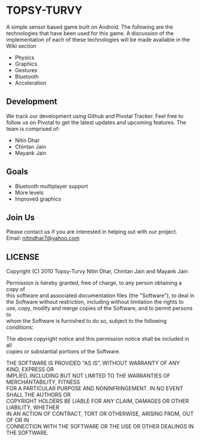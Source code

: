 TOPSY-TURVY
===========
A simple sensor based game built on Android. The following are the technologies that have been used
for this game. A discussion of the implementation of each of these technologies will be made available in the Wiki section

- Physics
- Graphics
- Gestures
- Bluetooth
- Acceleration


Development
-----------
We track our development using Github and Pivotal Tracker. Feel free to follow us on Pivotal to get the latest
updates and upcoming features. The team is comprised of:

- Nitin Dhar
- Chintan Jain
- Mayank Jain

Goals
-----
- Bluetooth multiplayer support
- More levels
- Improved graphics

Join Us
-------
Please contact us if you are interested in helping out with our project.<br/>
Email: nitindhar7@yahoo.com

LICENSE
-------
Copyright (C) 2010 Topsy-Turvy Nitin Dhar, Chintan Jain and Mayank Jain

Permission is hereby granted, free of charge, to any person obtaining a copy of<br/> 
this software and associated documentation files (the "Software"), to deal in<br/> 
the Software without restriction, including without limitation the rights to<br/> 
use, copy, modify and merge copies of the Software, and to permit persons to<br/>
whom the Software is furnished to do so, subject to the following conditions:

The above copyright notice and this permission notice shall be included in all<br/> 
copies or substantial portions of the Software.<br/>

THE SOFTWARE IS PROVIDED "AS IS", WITHOUT WARRANTY OF ANY KIND, EXPRESS OR<br/> 
IMPLIED, INCLUDING BUT NOT LIMITED TO THE WARRANTIES OF MERCHANTABILITY, FITNESS<br/>
FOR A PARTICULAR PURPOSE AND NONINFRINGEMENT. IN NO EVENT SHALL THE AUTHORS OR <br/>
COPYRIGHT HOLDERS BE LIABLE FOR ANY CLAIM, DAMAGES OR OTHER LIABILITY, WHETHER<br/> 
IN AN ACTION OF CONTRACT, TORT OR OTHERWISE, ARISING FROM, OUT OF OR IN<br/> 
CONNECTION WITH THE SOFTWARE OR THE USE OR OTHER DEALINGS IN THE SOFTWARE. <br/>